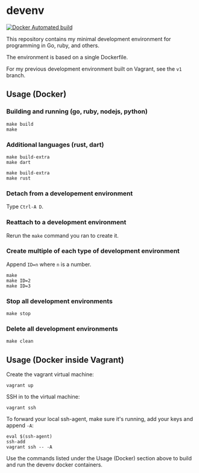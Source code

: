 # devenv
[![Docker Automated build](https://img.shields.io/docker/automated/leighmcculloch/devenv.svg)](https://hub.docker.com/r/leighmcculloch/devenv/)

This repository contains my minimal development environment for programming in Go, ruby, and others.

The environment is based on a single Dockerfile.

For my previous development environment built on Vagrant, see the `v1` branch.

## Usage (Docker)

### Building and running (go, ruby, nodejs, python)

```
make build
make
```

### Additional languages (rust, dart)

```
make build-extra
make dart
```

```
make build-extra
make rust
```

### Detach from a developement environment

Type `Ctrl-A D`.

### Reattach to a development environment

Rerun the `make` command you ran to create it.

### Create multiple of each type of development environment

Append `ID=n` where `n` is a number.

```
make 
make ID=2
make ID=3
```

### Stop all development environments

```
make stop
```

### Delete all development environments

```
make clean
```

## Usage (Docker inside Vagrant)

Create the vagrant virtual machine:

```
vagrant up
```

SSH in to the virtual machine:

```
vagrant ssh
```

To forward your local ssh-agent, make sure it's running, add your keys and append `-A`:

```
eval $(ssh-agent)
ssh-add
vagrant ssh -- -A
```

Use the commands listed under the Usage (Docker) section above to build and run the devenv docker containers.
